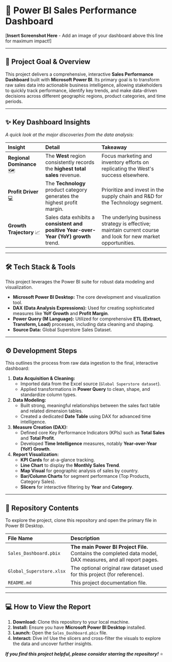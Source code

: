# 🚀 Power BI Sales Performance Dashboard

[**Insert Screenshot Here** - Add an image of your dashboard above this line for maximum impact!]

---

## 🎯 Project Goal & Overview
This project delivers a comprehensive, interactive **Sales Performance Dashboard** built with **Microsoft Power BI**. Its primary goal is to transform raw sales data into actionable business intelligence, allowing stakeholders to quickly track performance, identify key trends, and make data-driven decisions across different geographic regions, product categories, and time periods.

---

## ✨ Key Dashboard Insights
*A quick look at the major discoveries from the data analysis:*

| Insight | Detail | Takeaway |
| :--- | :--- | :--- |
| **Regional Dominance** 🗺️ | The **West** region consistently records the **highest total sales** revenue. | Focus marketing and inventory efforts on replicating the West's success elsewhere. |
| **Profit Driver** 💻 | The **Technology** product category generates the highest profit margin. | Prioritize and invest in the supply chain and R&D for the Technology segment. |
| **Growth Trajectory** 📈 | Sales data exhibits a **consistent and positive Year-over-Year (YoY) growth** trend. | The underlying business strategy is effective; maintain current course and look for new market opportunities. |

---

## 🛠️ Tech Stack & Tools
This project leverages the Power BI suite for robust data modeling and visualization.

* **Microsoft Power BI Desktop:** The core development and visualization tool.
* **DAX (Data Analysis Expressions):** Used for creating sophisticated measures like **YoY Growth** and **Profit Margin**.
* **Power Query (M Language):** Utilized for comprehensive **ETL (Extract, Transform, Load)** processes, including data cleaning and shaping.
* **Source Data:** Global Superstore Sales Dataset.

---

## ⚙️ Development Steps
This outlines the process from raw data ingestion to the final, interactive dashboard:

1.  **Data Acquisition & Cleaning:**
    * Imported data from the Excel source (`Global Superstore dataset`).
    * Applied transformations in **Power Query** to clean, shape, and standardize column types.
2.  **Data Modeling:**
    * Built strong, meaningful relationships between the sales fact table and related dimension tables.
    * Created a dedicated **Date Table** using DAX for advanced time intelligence.
3.  **Measure Creation (DAX):**
    * Defined core Key Performance Indicators (KPIs) such as **Total Sales** and **Total Profit**.
    * Developed **Time Intelligence** measures, notably **Year-over-Year (YoY) Growth**.
4.  **Report Visualization:**
    * **KPI Cards** for at-a-glance tracking.
    * **Line Chart** to display the **Monthly Sales Trend**.
    * **Map Visual** for geographic analysis of sales by country.
    * **Bar/Column Charts** for segment performance (Top Products, Category Sales).
    * **Slicers** for interactive filtering by **Year** and **Category**.

---

## 📁 Repository Contents
To explore the project, clone this repository and open the primary file in Power BI Desktop.

| File Name | Description |
| :--- | :--- |
| `Sales_Dashboard.pbix` | **The main Power BI Project File.** Contains the completed data model, DAX measures, and all report pages. |
| `Global_Superstore.xlsx` | The optional original raw dataset used for this project (for reference). |
| `README.md` | This project documentation file. |

---

## 💻 How to View the Report
1.  **Download:** Clone this repository to your local machine.
2.  **Install:** Ensure you have **Microsoft Power BI Desktop** installed.
3.  **Launch:** Open the `Sales_Dashboard.pbix` file.
4.  **Interact:** Dive in! Use the slicers and cross-filter the visuals to explore the data and uncover further insights.

***If you find this project helpful, please consider starring the repository!*** ⭐
